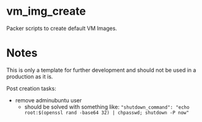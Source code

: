 # vm_img_create
Packer scripts to create default VM Images.

# Notes

This is only a template for further development and should not be used in
a production as it is.

Post creation tasks:

* remove adminubuntu user
  * should be solved with something like: `"shutdown_command": "echo root:$(openssl rand -base64 32) | chpasswd; shutdown -P now"`
